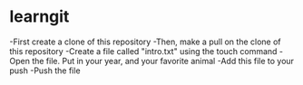 # learngit
-First create a clone of this repository
-Then, make a pull on the clone of this repository
-Create a file called "intro.txt" using the touch command
-Open the file. Put in your year, and your favorite animal
-Add this file to your push
-Push the file
